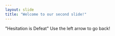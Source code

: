 ```yaml
---
layout: slide
title: "Welcome to our second slide!"
---
```

"Hesitation is Defeat"
Use the left arrow to go back!
